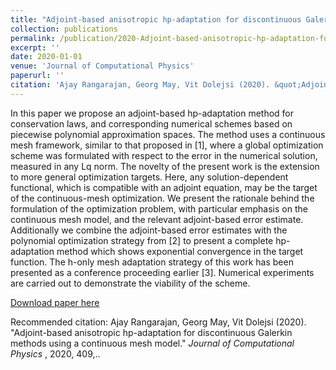 ```yaml
---
title: "Adjoint-based anisotropic hp-adaptation for discontinuous Galerkin methods using a continuous mesh model"
collection: publications
permalink: /publication/2020-Adjoint-based-anisotropic-hp-adaptation-for-discontinuous-Galerkin-methods-using-a-continuous-mesh-model"
excerpt: ''
date: 2020-01-01
venue: 'Journal of Computational Physics'
paperurl: ''
citation: 'Ajay Rangarajan, Georg May, Vit Dolejsi (2020). &quot;Adjoint-based anisotropic hp-adaptation for discontinuous Galerkin methods using a continuous mesh model.&quot; <i>Journal of Computational Physics</i> , 2020, 409,.'
---
```

In this paper we propose an adjoint-based hp-adaptation method for conservation laws, and corresponding numerical schemes based on piecewise polynomial approximation spaces. The method uses a continuous mesh framework, similar to that proposed in [1], where a global optimization scheme was formulated with respect to the error in the numerical solution, measured in any Lq norm. The novelty of the present work is the extension to more general optimization targets. Here, any solution-dependent functional, which is compatible with an adjoint equation, may be the target of the continuous-mesh optimization. We present the rationale behind the formulation of the optimization problem, with particular emphasis on the continuous mesh model, and the relevant adjoint-based error estimate. Additionally we combine the adjoint-based error estimates with the polynomial optimization strategy from [2] to present a complete hp-adaptation method which shows exponential convergence in the target function. The h-only mesh adaptation strategy of this work has been presented as a conference proceeding earlier [3]. Numerical experiments are carried out to demonstrate the viability of the scheme.

[Download paper here](https://www.sciencedirect.com/science/article/pii/S0021999120300954)

Recommended citation: Ajay Rangarajan, Georg May, Vit Dolejsi (2020). &quot;Adjoint-based anisotropic hp-adaptation for discontinuous Galerkin methods using a continuous mesh model.&quot; <i>Journal of Computational Physics</i> , 2020, 409,..